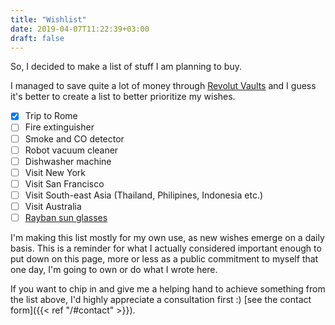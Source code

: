 ```yaml
---
title: "Wishlist"
date: 2019-04-07T11:22:39+03:00
draft: false
---
```


So, I decided to make a list of stuff I am planning to buy. 

I managed to save quite a lot of money through [Revolut Vaults](https://www.revolut.com/save-money-with-vaults) and I guess it's better to create a list to better prioritize my wishes.

 - [x] Trip to Rome
 - [ ] Fire extinguisher
 - [ ] Smoke and CO detector
 - [ ] Robot vacuum cleaner 
 - [ ] Dishwasher machine
 - [ ] Visit New York
 - [ ] Visit San Francisco
 - [ ] Visit South-east Asia (Thailand, Philipines, Indonesia etc.)
 - [ ] Visit Australia
 - [ ] [Rayban sun glasses](https://www.ray-ban.com/portugal/sunglasses/RB2140%20UNISEX%20093-original%20wayfarer%20classic-black/805289126591?category_Id=328583)

I'm making this list mostly for my own use, as new wishes emerge on a daily basis. This is a reminder for what I actually considered important enough to put down on this page, more or less as a public commitment to myself that one day, I'm going to own or do what I wrote here. 

If you want to chip in and give me a helping hand to achieve something from the list above, I'd highly appreciate a consultation first :) [see the contact form]({{< ref "/#contact" >}}).

